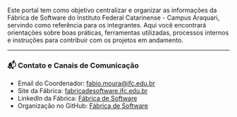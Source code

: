 Este portal tem como objetivo centralizar e organizar as informações da Fábrica de Software do Instituto Federal Catarinense - Campus Araquari, servindo como referência para os integrantes. Aqui você encontrará orientações sobre boas práticas, ferramentas utilizadas, processos internos e instruções para contribuir com os projetos em andamento.

---

### 📬 **Contato e Canais de Comunicação**

- Email do Coordenador: fabio.moura@ifc.edu.br
- Site da Fábrica: [fabricadesoftware.ifc.edu.br](http://www.fabricadesoftware.ifc.edu.br)
- LinkedIn da Fábrica: [Fábrica de Software](https://www.linkedin.com/company/fabricadesoftware-ifc/)
- Organização no GitHub: [Fábrica de Software](https://github.com/fabricadesoftware-ifc)
